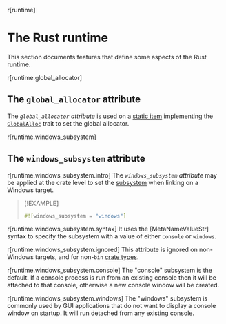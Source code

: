 r[runtime]
# The Rust runtime

This section documents features that define some aspects of the Rust runtime.

r[runtime.global_allocator]
## The `global_allocator` attribute

The *`global_allocator` attribute* is used on a [static item] implementing the
[`GlobalAlloc`] trait to set the global allocator.

r[runtime.windows_subsystem]
## The `windows_subsystem` attribute

r[runtime.windows_subsystem.intro]
The *`windows_subsystem` attribute* may be applied at the crate level to set the [subsystem] when linking on a Windows target.

> [!EXAMPLE]
> ```rust
> #![windows_subsystem = "windows"]
> ```

r[runtime.windows_subsystem.syntax]
It uses the [MetaNameValueStr] syntax to specify the subsystem with a value of either `console` or `windows`.

r[runtime.windows_subsystem.ignored]
This attribute is ignored on non-Windows targets, and for non-`bin` [crate types].

r[runtime.windows_subsystem.console]
The "console" subsystem is the default. If a console process is run from an existing console then it will be attached to that console, otherwise a new console window will be created.

r[runtime.windows_subsystem.windows]
The "windows" subsystem is commonly used by GUI applications that do not want to display a console window on startup. It will run detached from any existing console.

[`GlobalAlloc`]: alloc::alloc::GlobalAlloc
[crate types]: linkage.md
[static item]: items/static-items.md
[subsystem]: https://msdn.microsoft.com/en-us/library/fcc1zstk.aspx

<script>
(function() {
    var fragments = {
        "#the-panic_handler-attribute": "panic.html#the-panic_handler-attribute",
    };
    var target = fragments[window.location.hash];
    if (target) {
        var url = window.location.toString();
        var base = url.substring(0, url.lastIndexOf('/'));
        window.location.replace(base + "/" + target);
    }
})();
</script>
